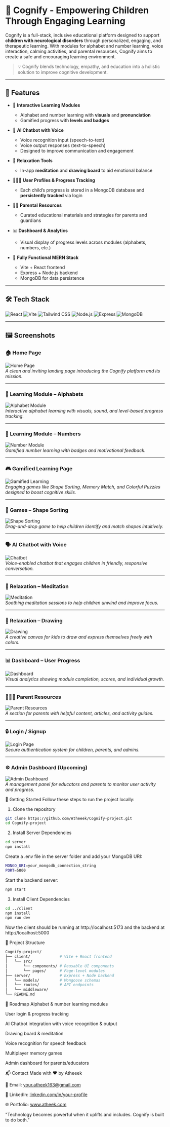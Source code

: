 ﻿# 🧠 Cognify - Empowering Children Through Engaging Learning

Cognify is a full-stack, inclusive educational platform designed to support **children with neurological disorders** through personalized, engaging, and therapeutic learning. With modules for alphabet and number learning, voice interaction, calming activities, and parental resources, Cognify aims to create a safe and encouraging learning environment.

> 💡 Cognify blends technology, empathy, and education into a holistic solution to improve cognitive development.


---

## 🚀 Features

- 🎨 **Interactive Learning Modules**
  - Alphabet and number learning with **visuals** and **pronunciation**
  - Gamified progress with **levels and badges**
  
- 🧠 **AI Chatbot with Voice**
  - Voice recognition input (speech-to-text)
  - Voice output responses (text-to-speech)
  - Designed to improve communication and engagement

- 🧘 **Relaxation Tools**
  - In-app **meditation** and **drawing board** to aid emotional balance

- 👨‍👩‍👧 **User Profiles & Progress Tracking**
  - Each child’s progress is stored in a MongoDB database and **persistently tracked** via login

- 🧑‍🏫 **Parental Resources**
  - Curated educational materials and strategies for parents and guardians

- 📊 **Dashboard & Analytics**
  - Visual display of progress levels across modules (alphabets, numbers, etc.)

- 📍 **Fully Functional MERN Stack**
  - Vite + React frontend
  - Express + Node.js backend
  - MongoDB for data persistence

---

## 🛠 Tech Stack

![React](https://img.shields.io/badge/Frontend-React-blue?logo=react)
![Vite](https://img.shields.io/badge/Build-Vite-purple?logo=vite)
![Tailwind CSS](https://img.shields.io/badge/Styling-TailwindCSS-06B6D4?logo=tailwindcss)
![Node.js](https://img.shields.io/badge/Backend-Node.js-green?logo=node.js)
![Express](https://img.shields.io/badge/API-Express-black?logo=express)
![MongoDB](https://img.shields.io/badge/Database-MongoDB-47A248?logo=mongodb)

---

## 🖼️ Screenshots

### 🏠 Home Page  
![Home Page](./screenshots/homepage.png)  
*A clean and inviting landing page introducing the Cognify platform and its mission.*

---

### 🧠 Learning Module – Alphabets  
![Alphabet Module](./screenshots/alphabet-module.png)  
*Interactive alphabet learning with visuals, sound, and level-based progress tracking.*

---

### 🔢 Learning Module – Numbers  
![Number Module](./screenshots/number-module.png)  
*Gamified number learning with badges and motivational feedback.*

---

### 🎮 Gamified Learning Page  
![Gamified Learning](./screenshots/gamified-learning.png)  
*Engaging games like Shape Sorting, Memory Match, and Colorful Puzzles designed to boost cognitive skills.*

---

### 🧩 Games – Shape Sorting  
![Shape Sorting](./screenshots/shape-sorting.png)  
*Drag-and-drop game to help children identify and match shapes intuitively.*

---

### 🗣️ AI Chatbot with Voice  
![Chatbot](./screenshots/chatbot.png)  
*Voice-enabled chatbot that engages children in friendly, responsive conversation.*

---

### 🧘 Relaxation – Meditation  
![Meditation](./screenshots/meditation.png)  
*Soothing meditation sessions to help children unwind and improve focus.*

---

### 🎨 Relaxation – Drawing  
![Drawing](./screenshots/drawing.png)  
*A creative canvas for kids to draw and express themselves freely with colors.*

---

### 📊 Dashboard – User Progress  
![Dashboard](./screenshots/dashboard.png)  
*Visual analytics showing module completion, scores, and individual growth.*

---

### 👨‍👩‍👧 Parent Resources  
![Parent Resources](./screenshots/parents.png)  
*A section for parents with helpful content, articles, and activity guides.*

---

### 🔒 Login / Signup  
![Login Page](./screenshots/login.png)  
*Secure authentication system for children, parents, and admins.*

---

### ⚙️ Admin Dashboard (Upcoming)  
![Admin Dashboard](./screenshots/admin-dashboard.png)  
*A management panel for educators and parents to monitor user activity and progress.*



🚀 Getting Started
Follow these steps to run the project locally:

1. Clone the repository

```bash
git clone https://github.com/Atheeek/Cognify-project.git
cd Cognify-project
```

2. Install Server Dependencies

```bash
cd server
npm install
```
Create a .env file in the server folder and add your MongoDB URI:

```bash
MONGO_URI=your_mongodb_connection_string
PORT=5000
```
Start the backend server:
```bash
npm start
```

3. Install Client Dependencies

```bash
cd ../client
npm install
npm run dev
```

Now the client should be running at http://localhost:5173 and the backend at http://localhost:5000

📂 Project Structure

```bash
Cognify-project/
├── client/             # Vite + React frontend
│   └── src/
│       └── components/ # Reusable UI components
│       └── pages/      # Page-level modules
├── server/             # Express + Node backend
│   └── models/         # Mongoose schemas
│   └── routes/         # API endpoints
│   └── middleware/       
└── README.md
```

🎯 Roadmap
 Alphabet & number learning modules

 User login & progress tracking

 AI Chatbot integration with voice recognition & output

 Drawing board & meditation

 Voice recognition for speech feedback

 Multiplayer memory games

 Admin dashboard for parents/educators


 📬 Contact
Made with ❤️ by Atheeek

📧 Email: your.atheek163@gmail.com

💼 LinkedIn: [linkedin.com/in/your-profile](https://www.linkedin.com/in/mahammad-atheek-rahman-657533253/)

🌐 Portfolio: www.atheek.com

"Technology becomes powerful when it uplifts and includes. Cognify is built to do both."
